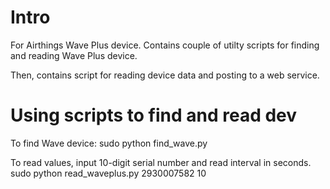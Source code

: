 
# Intro

For Airthings Wave Plus device. Contains couple of utilty scripts for finding and reading Wave Plus device.

Then, contains script for reading device data and posting to a web service.

# Using scripts to find and read dev

To find Wave device:
sudo python find_wave.py


To read values, input 10-digit serial number and read interval in seconds.
sudo python read_waveplus.py 2930007582 10


